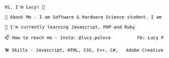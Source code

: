 <pre>
Hi, I'm Lucy! 👋

🚀 About Me - I am Software & Hardware Science student. I am interested in developing (open source) software solutions using JavaScript and C#, and creating visual solutions using Adobe Creative Cloud.

🧠 I'm currently learning Javascript, PHP and Ruby

📫 How to reach me - Insta: @lucy.pulova          Fb: Lucy Pulova          In: https://www.linkedin.com/in/lucy-pulova-346292228/ 

🛠 Skills - Javascript, HTML, CSS, C++, C#,   Adobe Creative Cloud and CorelDRAW Graphic Suite

</pre>

